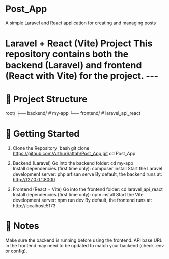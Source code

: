 # Post_App
A simple Laravel and React application for creating and managing posts

# Laravel + React (Vite) Project This repository contains both the **backend (Laravel)** and **frontend (React with Vite)** for the project. --- #

# 📂 Project Structure 
root/ ├── backend/ # my-app 
      └── frontend/ # laravel_api_react

# 🚀 Getting Started ### 
1. Clone the Repository `bash git clone https://github.com/ArthurSattah/Post_App.git cd Post_App

2. Backend (Laravel)
Go into the backend folder: cd my-app  
Install dependencies (first time only): composer install 
Start the Laravel development server: php artisan serve By default, the backend runs at: http://127.0.0.1:8000 

3. Frontend (React + Vite)
Go into the frontend folder: cd laravel_api_react
Install dependencies (first time only): npm install 
Start the Vite development server: npm run dev By default, the frontend runs at: http://localhost:5173 

# 📝 Notes
Make sure the backend is running before using the frontend.
API base URL in the frontend may need to be updated to match your backend (check .env or config).
